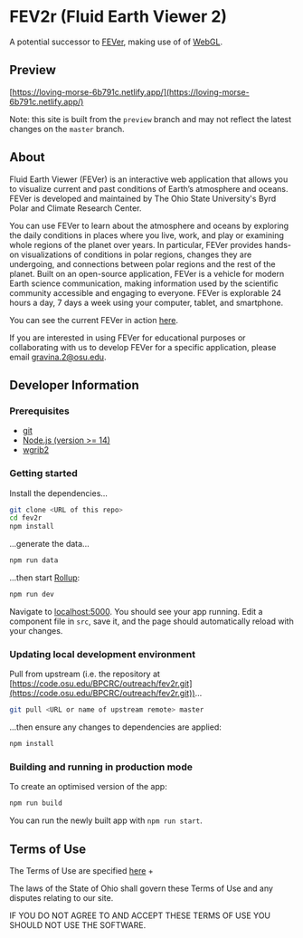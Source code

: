 # FEV2r (Fluid Earth Viewer 2)

A potential successor to [FEVer](https://fever.byrd.osu.edu), making use of of
[WebGL](https://en.wikipedia.org/wiki/WebGL).

## Preview

[https://loving-morse-6b791c.netlify.app/](https://loving-morse-6b791c.netlify.app/)

Note: this site is built from the `preview` branch and may not reflect the
latest changes on the `master` branch.

## About

Fluid Earth Viewer (FEVer) is an interactive web application that allows you to
visualize current and past conditions of Earth’s atmosphere and oceans. FEVer is
developed and maintained by The Ohio State University's Byrd Polar and Climate
Research Center.

You can use FEVer to learn about the atmosphere and oceans by exploring the
daily conditions in places where you live, work, and play or examining whole
regions of the planet over years. In particular, FEVer provides hands-on
visualizations of conditions in polar regions, changes they are undergoing, and
connections between polar regions and the rest of the planet. Built on an
open-source application, FEVer is a vehicle for modern Earth science
communication, making information used by the scientific community accessible
and engaging to everyone. FEVer is explorable 24 hours a day, 7 days a week
using your computer, tablet, and smartphone.

You can see the current FEVer in action [here](https://fever.byrd.osu.edu).

If you are interested in using FEVer for educational purposes or collaborating
with us to develop FEVer for a specific application, please email
[gravina.2@osu.edu](mailto:gravina.2@osu.edu).

## Developer Information

### Prerequisites

- [git](https://git-scm.com/)
- [Node.js (version >= 14)](https://nodejs.org)
- [wgrib2](https://www.cpc.ncep.noaa.gov/products/wesley/wgrib2/)

### Getting started

Install the dependencies...

```bash
git clone <URL of this repo>
cd fev2r
npm install
```

...generate the data...

```bash
npm run data
```

...then start [Rollup](https://rollupjs.org):

```bash
npm run dev
```

Navigate to [localhost:5000](http://localhost:5000). You should see your app
running. Edit a component file in `src`, save it, and the page should
automatically reload with your changes.

### Updating local development environment

Pull from upstream (i.e. the repository at
[https://code.osu.edu/BPCRC/outreach/fev2r.git](https://code.osu.edu/BPCRC/outreach/fev2r.git))...

```bash
git pull <URL or name of upstream remote> master
```

...then ensure any changes to dependencies are applied:

```bash
npm install
```

### Building and running in production mode

To create an optimised version of the app:

```bash
npm run build
```

You can run the newly built app with `npm run start`.

## Terms of Use

The Terms of Use are specified [here](LICENSE) +

The laws of the State of Ohio shall govern these Terms of Use and any disputes
relating to our site.

IF YOU DO NOT AGREE TO AND ACCEPT THESE TERMS OF USE YOU SHOULD NOT USE THE
SOFTWARE.
